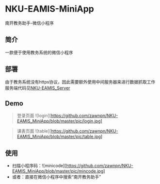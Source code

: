 # NKU-EAMIS-MiniApp
南开教务助手-微信小程序

## 简介
一款便于使用教务系统的微信小程序

## 部署
由于教务系统没有https协议，因此需要额外使用中间服务器来进行数据抓取工作
服务端代码见[NKU-EAMIS_Server](https://github.com/zawnpn/NKU-EAMIS_Server)

## Demo
> 登录页面
> ![login][https://github.com/zawnpn/NKU-EAMIS_MiniApp/blob/master/pic/login.jpg]

> 课表页面
> ![table][https://github.com/zawnpn/NKU-EAMIS_MiniApp/blob/master/pic/table.jpg]

## 使用
 - 扫描小程序码：![minicode][https://github.com/zawnpn/NKU-EAMIS_MiniApp/blob/master/pic/mincode.jpg]
 - 或者：直接在微信小程序中搜索“南开教务助手”
